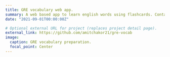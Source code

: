 ```yaml
---
title: GRE vocabulary web app.
summary: A web based app to learn english words using flashcards. Contains 5k words for GRE and IELTS. Key features are Progress tracking, Words selection, Phonetics and Auto-play Flashcards.
date: "2021-09-01T00:00:00Z"

# Optional external URL for project (replaces project detail page).
external_link: https://github.com/amitchakor21/gre-vocab
image:
  caption: GRE vocabulary preparation.
  focal_point: Center
---
```

